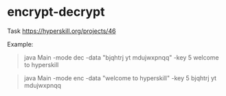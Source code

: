 # encrypt-decrypt
Task https://hyperskill.org/projects/46

Example:
> java Main -mode dec -data "bjqhtrj yt mdujwxpnqq" -key 5
welcome to hyperskill

> java Main -mode enc -data "welcome to hyperskill" -key 5
bjqhtrj yt mdujwxpnqq